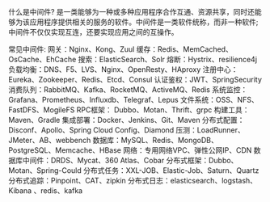 什么是中间件?
是一类能够为一种或多种应用程序合作互通、资源共享，同时还能够为该应用程序提供相关的服务的软件。中间件是一类软件统称，而非一种软件;中间件不仅仅实现互连，还要实现应用之间的互操作。



常见中间件:
网关：Nginx、Kong、Zuul
缓存：Redis、MemCached、OsCache、EhCache
搜索：ElasticSearch、Solr
熔断：Hystrix、resilience4j
负载均衡：DNS、F5、LVS、Nginx、OpenResty、HAproxy
注册中心：Eureka、Zookeeper、Redis、Etcd、Consul
认证鉴权：JWT、SpringSecurity
消费队列：RabbitMQ、Kafka、RocketMQ、ActiveMQ、Redis
系统监控：Grafana、Prometheus、Influxdb、Telegraf、Lepus
文件系统：OSS、NFS、FastDFS、MogileFS
RPC框架： Dubbo、Motan、Thrift、grpc
构建工具：Maven、Gradle
集成部署：Docker、Jenkins、Git、Maven
分布式配置：Disconf、Apollo、Spring Cloud Config、Diamond
压测：LoadRunner、JMeter、AB、webbench
数据库：MySQL、Redis、MongoDB、PostgreSQL、Memcache、HBase
网络：专用网络VPC、弹性公网IP、CDN
数据库中间件：DRDS、Mycat、360 Atlas、Cobar
分布式框架：Dubbo、Motan、Spring-Could
分布式任务：XXL-JOB、Elastic-Job、Saturn、Quartz
分布式追踪：Pinpoint、CAT、zipkin
分布式日志：elasticsearch、logstash、Kibana 、redis、kafka

